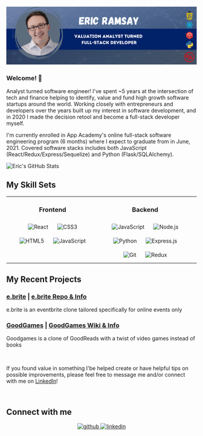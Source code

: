 ![Header](https://github.com/eramsay20/eramsay20/blob/main/ReadMe_Banner.png?raw=true)


### Welcome! 👋

<!-- Actual text -->
Analyst turned software engineer! I've spent ~5 years at the intersection of tech and finance helping to identify, value and fund high growth software startups around the world. Working closely with entrepreneurs and developers over the years built up my interest in software development, and in 2020 I made the decision retool and become a full-stack developer myself.

I'm currently enrolled in App Academy's online full-stack software engineering program (6 months) where I expect to graduate from in June, 2021. Covered software stacks includes both JavaScript (React/Redux/Express/Sequelize) and Python (Flask/SQLAlchemy). 


![Eric's GitHub Stats](https://github-readme-stats.vercel.app/api?username=eramsay20&hide=stars,issues,contribs)


## My Skill Sets 
<table><tr><td valign="top" width="50%">

<h3 align="center"> Frontend </h3>  
<div align="center">  
<img style="margin: 10px" src="https://profilinator.rishav.dev/skills-assets/react-original-wordmark.svg" alt="React" height="50" />  
<img style="margin: 10px" src="https://profilinator.rishav.dev/skills-assets/css3-original-wordmark.svg" alt="CSS3" height="50" />  
<img style="margin: 10px" src="https://profilinator.rishav.dev/skills-assets/html5-original-wordmark.svg" alt="HTML5" height="50" />  
<img style="margin: 10px" src="https://profilinator.rishav.dev/skills-assets/javascript-original.svg" alt="JavaScript" height="50" />     
</div></td><td valign="top" width="50%">

<h3 align="center"> Backend </h3>   
<div align="center">  
<img style="margin: 10px" src="https://profilinator.rishav.dev/skills-assets/javascript-original.svg" alt="JavaScript" height="50" />   
<img style="margin: 10px" src="https://profilinator.rishav.dev/skills-assets/nodejs-original-wordmark.svg" alt="Node.js" height="50" />  
<img style="margin: 10px" src="https://profilinator.rishav.dev/skills-assets/python-original.svg" alt="Python" height="50" />  
<img style="margin: 10px" src="https://profilinator.rishav.dev/skills-assets/express-original-wordmark.svg" alt="Express.js" height="50" /> 
<img style="margin: 10px" src="https://profilinator.rishav.dev/skills-assets/git-scm-icon.svg" alt="Git" height="50" />  
<img style="margin: 10px" src="https://profilinator.rishav.dev/skills-assets/redux-original.svg" alt="Redux" height="50" />    
</div></td><td valign="top" width="50%">
</table>  


## My Recent Projects 

### [e.brite](https://ebrite-app.herokuapp.com/) | [e.brite Repo & Info](https://github.com/eramsay20/ebrite/)
e.brite is an eventbrite clone tailored specifically for online events only
   

### [GoodGames](https://goodgames-appacademy.herokuapp.com/) | [GoodGames Wiki & Info](https://github.com/cubOlson/GoodGames/wiki)
Goodgames is a clone of GoodReads with a twist of video games instead of books

<br/>  

If you found value in something I'be helped create or have helpful tips on possible improvements, please feel free to message me and/or connect with me on [LinkedIn](https://www.linkedin.com/in/ericramsay/)!

<br/>  


## Connect with me  
<div align="center">
<a href="https://github.com/eramsay20" target="_blank">
<img src=https://img.shields.io/badge/github-%2324292e.svg?&style=for-the-badge&logo=github&logoColor=white alt=github style="margin-bottom: 5px;" />
</a>
<a href="https://linkedin.com/in/ericramsay" target="_blank">
<img src=https://img.shields.io/badge/linkedin-%231E77B5.svg?&style=for-the-badge&logo=linkedin&logoColor=white alt=linkedin style="margin-bottom: 5px;" />
</a>
</div>  
